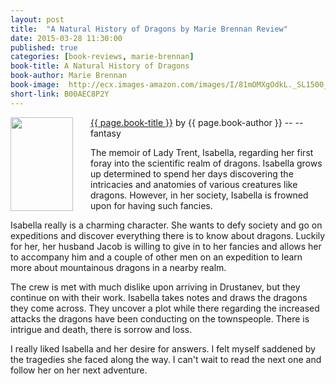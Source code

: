```yaml
---
layout: post
title:  "A Natural History of Dragons by Marie Brennan Review"
date: 2015-03-28 11:30:00
published: true
categories: [book-reviews, marie-brennan]
book-title: A Natural History of Dragons
book-author: Marie Brennan
book-image:  http://ecx.images-amazon.com/images/I/81mOMXgOdkL._SL1500_.jpg
short-link: B00AEC8P2Y
---
```


<img src="{{ page.book-image }}" align="left" style="width:100%; height:100%; max-width:100px; max-height:150px; padding-right:25px;" />
<a href="http://amzn.com/{{ page.short-link }}" target="_blank"> {{ page.book-title }}</a> by {{ page.book-author }} -- <i class="fa fa-star"></i><i class="fa fa-star"></i><i class="fa fa-star"></i><i class="fa fa-star"></i><i class="fa fa-star-o"></i>  -- <i class="fa fa-magic"></i> fantasy

The memoir of Lady Trent, Isabella, regarding her first foray into the scientific realm of dragons. Isabella grows up determined to spend her days discovering the intricacies and anatomies of various creatures like dragons. However, in her society, Isabella is frowned upon for having such fancies. 
<!--more-->

Isabella really is a charming character. She wants to defy society and go on expeditions and discover everything there is to know about dragons. Luckily for her, her husband Jacob is willing to give in to her fancies and allows her to accompany him and a couple of other men on an expedition to learn more about mountainous dragons in a nearby realm.

The crew is met with much dislike upon arriving in Drustanev, but they continue on with their work. Isabella takes notes and draws the dragons they come across. They uncover a plot while there regarding the increased attacks the dragons have been conducting on the townspeople. There is intrigue and death, there is sorrow and loss.

I really liked Isabella and her desire for answers. I felt myself saddened by the tragedies she faced along the way. I can't wait to read the next one and follow her on her next adventure.